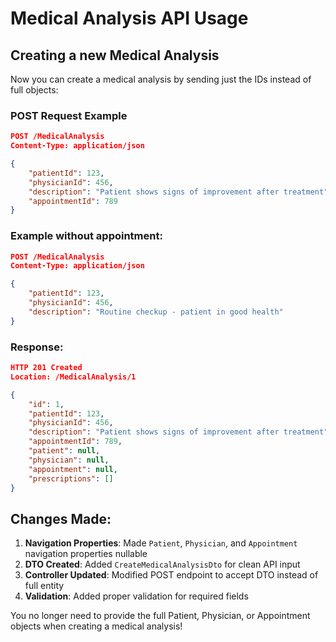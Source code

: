 # Medical Analysis API Usage

## Creating a new Medical Analysis

Now you can create a medical analysis by sending just the IDs instead of full objects:

### POST Request Example

```json
POST /MedicalAnalysis
Content-Type: application/json

{
    "patientId": 123,
    "physicianId": 456,
    "description": "Patient shows signs of improvement after treatment",
    "appointmentId": 789
}
```

### Example without appointment:

```json
POST /MedicalAnalysis
Content-Type: application/json

{
    "patientId": 123,
    "physicianId": 456,
    "description": "Routine checkup - patient in good health"
}
```

### Response:

```json
HTTP 201 Created
Location: /MedicalAnalysis/1

{
    "id": 1,
    "patientId": 123,
    "physicianId": 456,
    "description": "Patient shows signs of improvement after treatment",
    "appointmentId": 789,
    "patient": null,
    "physician": null,
    "appointment": null,
    "prescriptions": []
}
```

## Changes Made:

1. **Navigation Properties**: Made `Patient`, `Physician`, and `Appointment` navigation properties nullable
2. **DTO Created**: Added `CreateMedicalAnalysisDto` for clean API input
3. **Controller Updated**: Modified POST endpoint to accept DTO instead of full entity
4. **Validation**: Added proper validation for required fields

You no longer need to provide the full Patient, Physician, or Appointment objects when creating a medical analysis!
